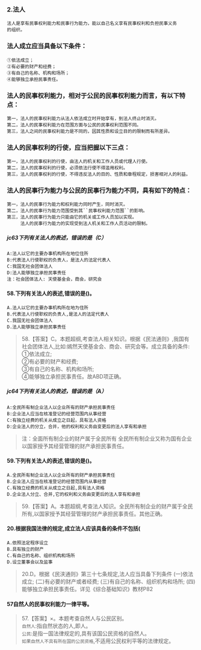 ### 2.法人

    法人是享有民事权利能力和民事行为能力，能以自己名义享有民事权利和负担民事义务
    的组织。
    
### 法人成立应当具备以下条件：
    ①依法成立；
    ②有必要的财产和经费；
    ③有自己的名称、机构和场所；
    ④能够独立承担民事责任。
    
### 法人的民事权利能力，相对于公民的民事权利能力而言，有以下特点：
    第一，法人的民事权利能力从法人依法成立时开始享有，到法人终止时消灭。
    第二，法人的民事权利能力在范围方面与公民的民事权利范围不同。
    第三，法人之间的民事权利能力是不同的，因其性质和设立目的的限制而有所差异。
    
### 法人的民事权利的行使，应当把握以下三点：
    第一，法人的民事权利的行使，由法人的机关和工作人员或代理人行使。
    第二，法人的民事权利的行使，必须依法行使不得滥用权利。
    第三，法人的民事权利的行使，不得违反法人的目的、性质和章程规定，损害相对人的利益。
        
### 法人的民事行为能力与公民的民事行为能力不同，具有如下的特点：
    第一，法人的民事行为能力和权利能力同时产生，同时消灭。
    第二，法人的民事行为能力范围受到其``民事权利能力范围``的影响。
    第三，法人的民事行为能力只能由它的机关或工作人员加以实现。
         法人的民事行为能力的实现受到法人机关和工作人员活动的限制。

##### jc63下列有关法人的表述，错误的是（C）
    A:法人以它的主要办事机构所在地位住所
    B:代表法人行使职权的负责人，是法人的法定代表人
    C:我国无社会团体法人
    D:法人能够独立承担民事责任
    注：社会团体法人: 天使基金会，商会，研究会

#### 58.下列有关法人的表述,错误的是()。
    A.法人以它的主要办事机构所在地为住所
    B.代表法人行使职权的负责人,是法人的法定代表人
    C.我国无社会团体法人
    D.法人能够独立承担民事责任
>   58.【答案】C。本题超纲,考查法人相关知识。根据《民法通则》,我国有  
    社会团体法人,比如:嫣然天使基金会、商会、研究会等。成立具备的条件:   
    ①依法成立;     
    ②有必要的财产和经费;     
    ③有自己的名称、机构和场所;     
    ④能够独立承担民事责任。故ABD项正确。     

##### jc64下列有关法人的表述，错误的是（A）
    A:全民所有制企业法人以企业所有的财产承担民事责任
    B:企业法人应当在核准登记的经营范围内从事经营
    C:有独立经费的机关从成立之日起，具有法人资格
    D:企业法人的分立，合并，他的权利和义务由变更后的法人享有和承担
>   注：全面所有制企业的财产属于全民所有
        全民所有制企业又称为国有企业
        以国家授予其经营管理的财产承担民事责任。

#### 59.下列有关法人的表述,错误的是()。
    A.全民所有制企业法人以企业所有的财产承担民事责任
    B.企业法人应当在核准登记的经营范围内从事经营
    C.有独立经费的机关从成立之日起,具有法人资格
    D.企业法人分立、合并,它的权利和义务由变更后的法人享有和承担
>   59.【答案】A。本题超纲,考查法人知识。全民所有制企业的财产属于全民
    所有,以国家授予其经营管理的财产承担民事责任。其他正确。

#### 20.根据我国法律的规定,成立法人应该具备的条件不包括(
    A.依照法定程序设立
    B.具有独立的财产
    C.有自己的名称、组织机构和场所
    D.设立董事会以及监事
>   20.D。根据《民浃通则》第三十七条规定,法人应当具备下列条件
    (一)依法成立;
    (二)有必要的财产或者经费;
    (三)有自己的名称、组织机构和场所;
    (四)能够独立承担民事责任。详见《综合基础知识》教材P82    

#### 57自然人的民事权利能力一律平等。
>   57.【答案】×。本题考查自然人与公民区别。     
    `自然人`:指自然状态的人,即人。     
    `公民`:是指一国法律规定的,具有该国公民资格的自然人。     
    `如果自然人不具有所在国的公民资格`,不适用公民权利平等的法律规定。  









